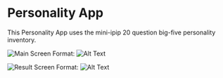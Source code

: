 # Personality App
This Personality App uses the mini-ipip 20 question big-five personality inventory.

![Main Screen](/images/logo.png)
Format: ![Alt Text](url)

![Result Screen](/images/logo.png)
Format: ![Alt Text](url)
